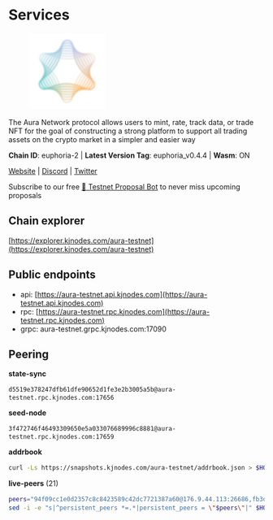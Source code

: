 # Services

<figure><img src="https://raw.githubusercontent.com/kj89/cosmos-images/main/logos/aura.png" width="150" alt=""><figcaption></figcaption></figure>

The Aura Network protocol allows users to mint, rate, track data,  or trade NFT for the goal of constructing a strong platform to  support all trading assets on the crypto market in a simpler and easier way

**Chain ID**: euphoria-2 | **Latest Version Tag**: euphoria_v0.4.4 | **Wasm**: ON

[Website](https://aura.network) | [Discord](https://discord.gg/hpvF5QcWRf) | [Twitter](https://twitter.com/AuraNetworkHQ)



Subscribe to our free [🤖 Testnet Proposal Bot](https://t.me/kjnodes_testnet_proposal_bot) to never miss upcoming proposals


## Chain explorer
[https://explorer.kjnodes.com/aura-testnet](https://explorer.kjnodes.com/aura-testnet)

## Public endpoints

* api: [https://aura-testnet.api.kjnodes.com](https://aura-testnet.api.kjnodes.com)
* rpc: [https://aura-testnet.rpc.kjnodes.com](https://aura-testnet.rpc.kjnodes.com)
* grpc: aura-testnet.grpc.kjnodes.com:17090

## Peering

**state-sync**

```text
d5519e378247dfb61dfe90652d1fe3e2b3005a5b@aura-testnet.rpc.kjnodes.com:17656
```

**seed-node**

```text
3f472746f46493309650e5a033076689996c8881@aura-testnet.rpc.kjnodes.com:17659
```

**addrbook**
```bash
curl -Ls https://snapshots.kjnodes.com/aura-testnet/addrbook.json > $HOME/.aura/config/addrbook.json
```

**live-peers** (21)
```bash
peers="94f09cc1e0d2357c8c8423589c42dc7721387a60@176.9.44.113:26686,fb3d13cb2e8ad1a1cae7dc1f21c62411007df9f8@85.10.193.246:33656,e3dbeeeb2dea9912610b92a436dfe3cb831a94e4@65.108.195.29:36126,b2394ad608075aa405cdf4ab55e36376d93f7b1d@65.108.206.118:56656,d5519e378247dfb61dfe90652d1fe3e2b3005a5b@65.109.68.190:17656,402173d6f0715cd152a8df8e5db198811ced5603@38.242.206.189:26656,6ef01ca6714aa8127d1b21b5339909ca6319dae0@144.76.97.251:26776,9df9e8307e3e671c9bcd1a23f0b73b45f2b8003d@65.109.88.251:35656,f758144073cd69baabcb1ff04d1d1f0f1200f728@85.10.200.221:29656,e7d497959ae94823a70fc4c1c7fe2bc31b2ead57@135.181.143.48:28656,2e1407476ad3566eb11ac92ad1df4782c7ba83dd@18.143.61.108:26656,5c2a752c9b1952dbed075c56c600c3a79b58c395@195.3.220.57:26966,7812205773ac30f3d47200ac2391c79896c60135@54.254.220.113:26656,b130852645cc3d7925cfccd14d97425a2260e7ec@65.109.82.106:19656,e874935eee84c8313dbb52ba497aed2d8d1f1245@65.108.237.231:27656,5d28adbd09f97079bf34e4a973221426f324b952@64.226.94.129:17656,0770c2687cc34d59ca62270960d3ffcad6e42cf8@65.108.233.44:21656,7bc01325a59434dffaeef624c1c5f5f7b9fc826b@135.181.215.116:27656,fdcc8f1ca406213d79947c5f38920a085ed90c0f@144.202.72.17:26676,bbb958be20d917718c62a59ff01e58c200848674@3.237.196.11:26656,241bd90cceab3ca7d5d4bcf79bca22c6255ec94b@135.148.233.0:26656"
sed -i -e "s|^persistent_peers *=.*|persistent_peers = \"$peers\"|" $HOME/.aura/config/config.toml
```
